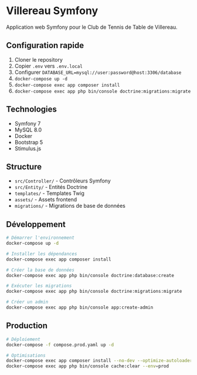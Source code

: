 # Villereau Symfony

Application web Symfony pour le Club de Tennis de Table de Villereau.

## Configuration rapide

1. Cloner le repository
2. Copier `.env` vers `.env.local`
3. Configurer `DATABASE_URL=mysql://user:password@host:3306/database`
4. `docker-compose up -d`
5. `docker-compose exec app composer install`
6. `docker-compose exec app php bin/console doctrine:migrations:migrate`

## Technologies

- Symfony 7
- MySQL 8.0
- Docker
- Bootstrap 5
- Stimulus.js

## Structure

- `src/Controller/` - Contrôleurs Symfony
- `src/Entity/` - Entités Doctrine
- `templates/` - Templates Twig
- `assets/` - Assets frontend
- `migrations/` - Migrations de base de données

## Développement

```bash
# Démarrer l'environnement
docker-compose up -d

# Installer les dépendances
docker-compose exec app composer install

# Créer la base de données
docker-compose exec app php bin/console doctrine:database:create

# Exécuter les migrations
docker-compose exec app php bin/console doctrine:migrations:migrate

# Créer un admin
docker-compose exec app php bin/console app:create-admin
```

## Production

```bash
# Déploiement
docker-compose -f compose.prod.yaml up -d

# Optimisations
docker-compose exec app composer install --no-dev --optimize-autoloader
docker-compose exec app php bin/console cache:clear --env=prod
```

